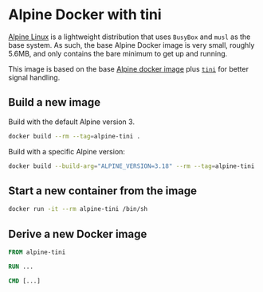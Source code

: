 # Alpine Docker with tini

[Alpine Linux](https://www.alpinelinux.org/) is a lightweight distribution that uses `BusyBox` and `musl` as the base system. As such, the base Alpine Docker image is very small, roughly 5.6MB, and only contains the bare minimum to get up and running.

This image is based on the base [Alpine docker image](https://hub.docker.com/r/library/alpine) plus [`tini`](https://github.com/krallin/tini) for better signal handling.

## Build a new image

Build with the default Alpine version 3.

```sh
docker build --rm --tag=alpine-tini .
```

Build with a specific Alpine version:

```sh
docker build --build-arg="ALPINE_VERSION=3.18" --rm --tag=alpine-tini . 
```

## Start a new container from the image

```sh
docker run -it --rm alpine-tini /bin/sh
```

## Derive a new Docker image

```Dockerfile
FROM alpine-tini

RUN ...

CMD [...]
```
